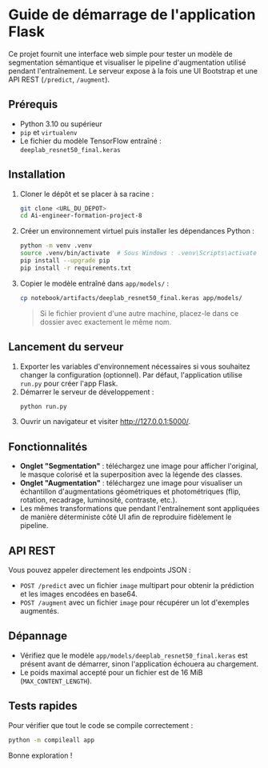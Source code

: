 # Guide de démarrage de l'application Flask

Ce projet fournit une interface web simple pour tester un modèle de segmentation sémantique et visualiser le pipeline d'augmentation utilisé pendant l'entraînement. Le serveur expose à la fois une UI Bootstrap et une API REST (`/predict`, `/augment`).

## Prérequis
- Python 3.10 ou supérieur
- `pip` et `virtualenv`
- Le fichier du modèle TensorFlow entraîné : `deeplab_resnet50_final.keras`

## Installation
1. Cloner le dépôt et se placer à sa racine :
   ```bash
   git clone <URL_DU_DEPOT>
   cd Ai-engineer-formation-project-8
   ```
2. Créer un environnement virtuel puis installer les dépendances Python :
   ```bash
   python -m venv .venv
   source .venv/bin/activate  # Sous Windows : .venv\Scripts\activate
   pip install --upgrade pip
   pip install -r requirements.txt
   ```
3. Copier le modèle entraîné dans `app/models/` :
   ```bash
   cp notebook/artifacts/deeplab_resnet50_final.keras app/models/
   ```
   > Si le fichier provient d'une autre machine, placez-le dans ce dossier avec exactement le même nom.

## Lancement du serveur
1. Exporter les variables d'environnement nécessaires si vous souhaitez changer la configuration (optionnel). Par défaut, l'application utilise `run.py` pour créer l'app Flask.
2. Démarrer le serveur de développement :
   ```bash
   python run.py
   ```
3. Ouvrir un navigateur et visiter http://127.0.0.1:5000/.

## Fonctionnalités
- **Onglet "Segmentation"** : téléchargez une image pour afficher l'original, le masque colorisé et la superposition avec la légende des classes.
- **Onglet "Augmentation"** : téléchargez une image pour visualiser un échantillon d'augmentations géométriques et photométriques (flip, rotation, recadrage, luminosité, contraste, etc.).
- Les mêmes transformations que pendant l'entraînement sont appliquées de manière déterministe côté UI afin de reproduire fidèlement le pipeline.

## API REST
Vous pouvez appeler directement les endpoints JSON :
- `POST /predict` avec un fichier `image` multipart pour obtenir la prédiction et les images encodées en base64.
- `POST /augment` avec un fichier `image` pour récupérer un lot d'exemples augmentés.

## Dépannage
- Vérifiez que le modèle `app/models/deeplab_resnet50_final.keras` est présent avant de démarrer, sinon l'application échouera au chargement.
- Le poids maximal accepté pour un fichier est de 16 MiB (`MAX_CONTENT_LENGTH`).

## Tests rapides
Pour vérifier que tout le code se compile correctement :
```bash
python -m compileall app
```

Bonne exploration !
